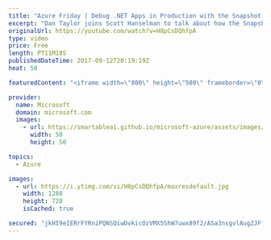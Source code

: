 ```yaml
---
title: "Azure Friday | Debug .NET Apps in Production with the Snapshot Debugger in Application Insights"
excerpt: "Dan Taylor joins Scott Hanselman to talk about how the Snapshot Debugger in Application Insights can help you identify the root cause of issues in your production environment without having to repro them locally. Dan shows how by adding the Microsoft.ApplicationInsights.SnapshotCollector NuGet package"
originalUrl: https://youtube.com/watch?v=H8pCsDQhfpA
type: video
price: Free
length: PT11M18S
publishedDateTime: 2017-09-12T20:19:19Z
heat: 50

featuredContent: "<iframe width=\"800\" height=\"500\" frameborder=\"0\" src=\"https://www.youtube.com/embed/H8pCsDQhfpA\" allow=\"accelerometer; autoplay; encrypted-media; gyroscope; picture-in-picture\" allowfullscreen></iframe>"

provider:
  name: Microsoft
  domain: microsoft.com
  images:
    - url: https://smartableai.github.io/microsoft-azure/assets/images/organizations/microsoft.com-50x50.jpg
      width: 50
      height: 50

topics:
  - Azure

images:
  - url: https://i.ytimg.com/vi/H8pCsDQhfpA/maxresdefault.jpg
    width: 1280
    height: 720
    isCached: true

secured: "jkHI9eIERrFYRniPQNSQiwDvkicOzVMX5ShW7uwx89f2/ASa3nsgvlAugZJFfF66ZOzxgN2ICbCIx513dYplvCbKyIZnwovRXARN51Acc6W3iJPvQ1cV1Y2cXcPMgVK0tUYMseBGxkcaVQqMzpr77LuJD9walsAi4BzJNBP7H6FkXyGS5qmvlb27doJRntceDQr+0zBiM3A3lZiRyMRZrcWK1aKdzUglXXOOrMgb8huUZIoXG4njGHXmZ1FyeCxTRkLr0lixbAfV2pIFDabXTM4G4ih/b5D9DR0TmnkbLkPceyPuI584YPEMkyPc+807jZnjzdpUaCHBzTbSvZ9euNUKZ/3wdQZl7eF4+0iW81HwjWxB1XXekafjBMHuC7idppqS8Jyb2TYtUp+uYIzWHQTAhoOjXlglETyX6pOTi90=;W3qHv4y1TQLQ5Y3PWOoTSQ=="
---
```



